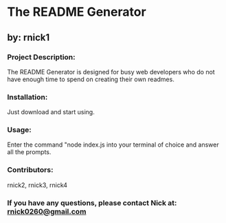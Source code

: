 # The README Generator

## by: rnick1

### **Project Description:**  
The README Generator is designed for busy web developers who do not have enough time to spend on creating their own readmes.

### **Installation:**  
Just download and start using.

### **Usage:**
Enter the command "node index.js into your terminal of choice and answer all the prompts.

### **Contributors:**  
rnick2, rnick3, rnick4

### If you have any questions, please contact Nick at: rnick0260@gmail.com